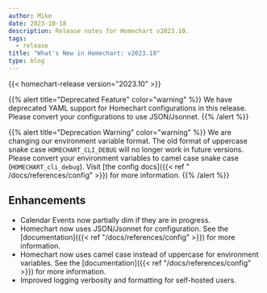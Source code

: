 ```yaml
---
author: Mike
date: 2023-10-18
description: Release notes for Homechart v2023.10.
tags:
  - release
title: "What's New in Homechart: v2023.10"
type: blog
---
```


{{< homechart-release version="2023.10" >}}

{{% alert title="Deprecated Feature" color="warning" %}}
We have deprecated YAML support for Homechart configurations in this release.  Please convert your configurations to use JSON/Jsonnet.
{{% /alert %}}

{{% alert title="Deprecation Warning" color="warning" %}}
We are changing our environment variable format.  The old format of uppercase snake case `HOMECHART_CLI_DEBUG` will no longer work in future versions.  Please convert your environment variables to camel case snake case (`HOMECHART_cli_debug`).  Visit [the config docs]({{< ref " /docs/references/config" >}}) for more information.
{{% /alert %}}

## Enhancements

- Calendar Events now partially dim if they are in progress.
- Homechart now uses JSON/Jsonnet for configuration.  See the [documentation]({{< ref "/docs/references/config" >}}) for more information.
- Homechart now uses camel case instead of uppercase for environment variables.  See the [documentation]({{< ref "/docs/references/config" >}}) for more information.
- Improved logging verbosity and formatting for self-hosted users.

